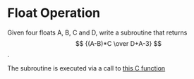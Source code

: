 # Float Operation

Given four floats A, B, C and D, write a subroutine that returns $$ {(A-B)*C \over D+A-3} $$.

The subroutine is executed via a call to [this C function](https://github.com/sirkotal/ARM-Assembly/blob/main/float-operation/float_operation.c)
